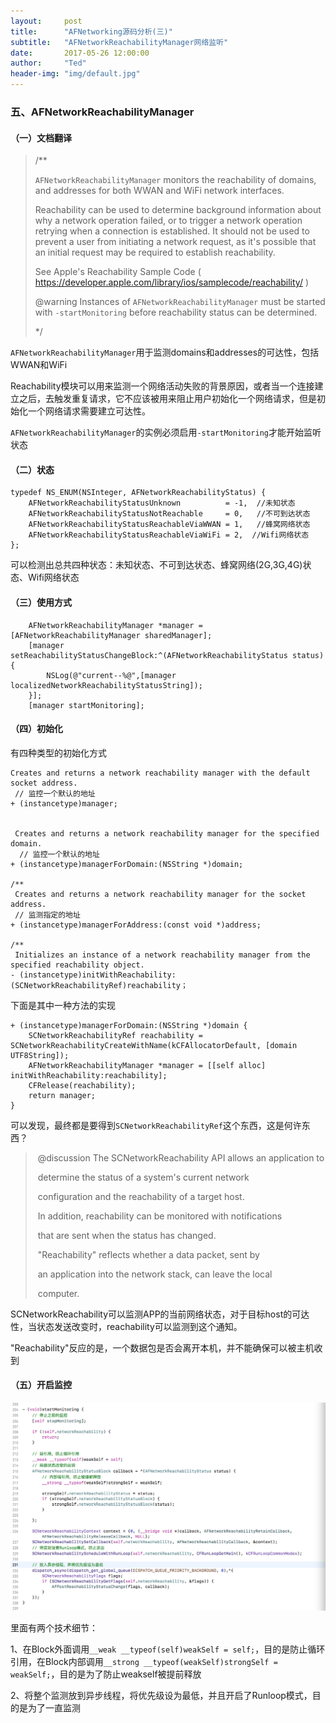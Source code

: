 ```yaml
---
layout:     post
title:      "AFNetworking源码分析(三)"
subtitle:   "AFNetworkReachabilityManager网络监听"
date:       2017-05-26 12:00:00
author:     "Ted"
header-img: "img/default.jpg"
---
```


### 五、AFNetworkReachabilityManager

#### （一）文档翻译

> /**
>
>  `AFNetworkReachabilityManager` monitors the reachability of domains, and addresses for both WWAN and WiFi network interfaces.
>
>  Reachability can be used to determine background information about why a network operation failed, or to trigger a network operation retrying when a connection is established. It should not be used to prevent a user from initiating a network request, as it's possible that an initial request may be required to establish reachability.
>
>  See Apple's Reachability Sample Code ( https://developer.apple.com/library/ios/samplecode/reachability/ )
>
>  @warning Instances of `AFNetworkReachabilityManager` must be started with `-startMonitoring` before reachability status can be determined.
>
>  */

 `AFNetworkReachabilityManager`用于监测domains和addresses的可达性，包括WWAN和WiFi

Reachability模块可以用来监测一个网络活动失败的背景原因，或者当一个连接建立之后，去触发重复请求，它不应该被用来阻止用户初始化一个网络请求，但是初始化一个网络请求需要建立可达性。

 `AFNetworkReachabilityManager`的实例必须启用`-startMonitoring`才能开始监听状态

#### （二）状态

```
typedef NS_ENUM(NSInteger, AFNetworkReachabilityStatus) {
    AFNetworkReachabilityStatusUnknown          = -1,  //未知状态
    AFNetworkReachabilityStatusNotReachable     = 0,   //不可到达状态
    AFNetworkReachabilityStatusReachableViaWWAN = 1,   //蜂窝网络状态
    AFNetworkReachabilityStatusReachableViaWiFi = 2,  //Wifi网络状态
};
```

可以检测出总共四种状态：未知状态、不可到达状态、蜂窝网络(2G,3G,4G)状态、Wifi网络状态

#### （三）使用方式

```
    AFNetworkReachabilityManager *manager = [AFNetworkReachabilityManager sharedManager];
    [manager setReachabilityStatusChangeBlock:^(AFNetworkReachabilityStatus status) {
		NSLog(@"current--%@",[manager localizedNetworkReachabilityStatusString]);
	}];
    [manager startMonitoring];
```

#### （四）初始化

有四种类型的初始化方式

```
Creates and returns a network reachability manager with the default socket address.
 // 监控一个默认的地址
+ (instancetype)manager;


 Creates and returns a network reachability manager for the specified domain.
  // 监控一个默认的地址
+ (instancetype)managerForDomain:(NSString *)domain;

/**
 Creates and returns a network reachability manager for the socket address.
 // 监测指定的地址
+ (instancetype)managerForAddress:(const void *)address;

/**
 Initializes an instance of a network reachability manager from the specified reachability object.
- (instancetype)initWithReachability:(SCNetworkReachabilityRef)reachability；
```

下面是其中一种方法的实现

```
+ (instancetype)managerForDomain:(NSString *)domain {
    SCNetworkReachabilityRef reachability = SCNetworkReachabilityCreateWithName(kCFAllocatorDefault, [domain UTF8String]);
    AFNetworkReachabilityManager *manager = [[self alloc] initWithReachability:reachability];  
    CFRelease(reachability);
    return manager;
}

```

可以发现，最终都是要得到`SCNetworkReachabilityRef`这个东西，这是何许东西？

> ​	@discussion The SCNetworkReachability API allows an application to
>
> ​		determine the status of a system's current network
>
> ​		configuration and the reachability of a target host.
>
> ​		In addition, reachability can be monitored with notifications
>
> ​		that are sent when the status has changed.
>
> ​		"Reachability" reflects whether a data packet, sent by
>
> ​		an application into the network stack, can leave the local
>
> ​		computer.

SCNetworkReachability可以监测APP的当前网络状态，对于目标host的可达性，当状态发送改变时，reachability可以监测到这个通知。

"Reachability"反应的是，一个数据包是否会离开本机，并不能确保可以被主机收到

#### （五）开启监控

![img](/img/AFNetworking/09.png)

里面有两个技术细节：

1、在Block外面调用`__weak __typeof(self)weakSelf = self;`，目的是防止循环引用，在Block内部调用`__strong __typeof(weakSelf)strongSelf = weakSelf;`，目的是为了防止weakself被提前释放

2、将整个监测放到异步线程，将优先级设为最低，并且开启了Runloop模式，目的是为了一直监测